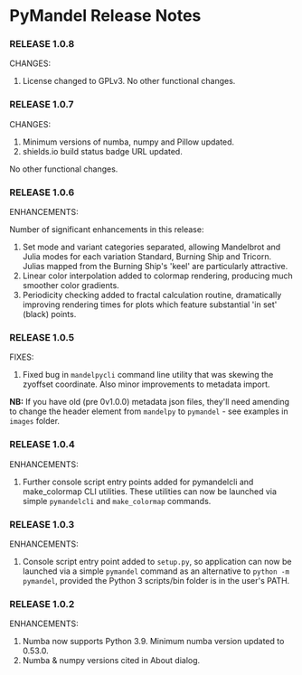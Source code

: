 # PyMandel Release Notes

### RELEASE 1.0.8

CHANGES:

1. License changed to GPLv3. No other functional changes.

### RELEASE 1.0.7

CHANGES:

1. Minimum versions of numba, numpy and Pillow updated.
2. shields.io build status badge URL updated.

No other functional changes.


### RELEASE 1.0.6

ENHANCEMENTS:

Number of significant enhancements in this release:
1. Set mode and variant categories separated, allowing Mandelbrot and Julia modes for each variation Standard, Burning Ship and Tricorn. Julias mapped from the Burning Ship's 'keel' are particularly attractive.
2. Linear color interpolation added to colormap rendering, producing much smoother color gradients.
3. Periodicity checking added to fractal calculation routine, dramatically improving rendering times for plots
which feature substantial 'in set' (black) points.

### RELEASE 1.0.5

FIXES:

1. Fixed bug in `mandelpycli` command line utility that was skewing the zyoffset coordinate. Also minor improvements to metadata import. 

**NB:** If you have old (pre 0v1.0.0) metadata json files, they'll need amending to change the 
header element from `mandelpy` to `pymandel` - see examples in `images` folder.

### RELEASE 1.0.4

ENHANCEMENTS:

1. Further console script entry points added for pymandelcli and make_colormap CLI utilities. These utilities
can now be launched via simple `pymandelcli` and `make_colormap` commands.

### RELEASE 1.0.3

ENHANCEMENTS:

1. Console script entry point added to `setup.py`, so application can now be launched via a simple `pymandel` command as an alternative to `python -m pymandel`, provided the Python 3 scripts/bin folder is in the user's PATH.

### RELEASE 1.0.2

ENHANCEMENTS:

1. Numba now supports Python 3.9. Minimum numba version updated to 0.53.0.
2. Numba & numpy versions cited in About dialog.
